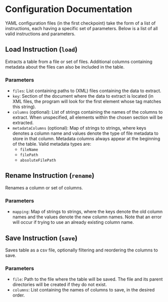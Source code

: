 
# Configuration Documentation

YAML configuration files (in the first checkpoint) take the form of a list of instructions, each having a specific set of parameters. Below is a list of all valid instructions and parameters.

## Load Instruction (`load`)

Extracts a table from a file or set of files. Additional columns containing metadata about the files can also be included in the table.

### Parameters

- `files`: List containing paths to (XML) files containing the data to extract.
- `key`: Section of the document where the data to extract is located (in XML files, the program will look for the first element whose tag matches this string).
- `columns` (optional): List of strings containing the names of the columns to extract. When unspecified, all elements within the chosen section will be extracted.
- `metadataColumns` (optional): Map of strings to strings, where keys denotes a column name and values denote the type of file metadata to store in that column. Metadata columns always appear at the beginning of the table. Valid metadata types are:
  - `fileName`
  - `filePath`
  - `absoluteFilePath`

## Rename Instruction (`rename`)

Renames a column or set of columns.

### Parameters

- `mapping`: Map of strings to strings, where the keys denote the old column names and the values denote the new column names. Note that an error will occur if trying to use an already existing column name.

## Save Instruction (`save`)

Saves table as a csv file, optionally filtering and reordering the columns to save.

### Parameters

- `file`: Path to the file where the table will be saved. The file and its parent directories will be created if they do not exist.
- `columns`: List containing the names of columns to save, in the desired order.
